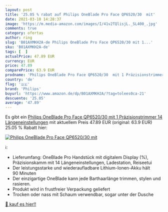 ```yaml
---
layout: post
title: '25.05 % rabat auf Philips OneBlade Pro Face QP6520/30  mit'
date: 2021-03-10 14:28:37
image: 'https://m.media-amazon.com/images/I/41v2TQlisjL._SL400_.jpg'
comments: true
category: ofertas
author: ring
slug: 'B01AXMKH2A-de Philips OneBlade Pro Face QP6520/30 mit 1...'
sku: 'B01AXMKH2A-de'
tags: [  ]
actualPrice: 47.89 EUR
currency: EUR
price: 47.89
comparePrice: 63.9 EUR
prodname: 'Philips OneBlade Pro Face QP6520/30  mit 1 Präzisionstrimmer  14 Längeneinstellungen'
country: 'de'
flag: '🇩🇪'
brand: 'Philips'
buyurl: 'https://www.amazon.de/dp/B01AXMKH2A/?tag=tolees0ca-21'
descuento: '25.05'
average: '47.89'
---
```


Es gibt ein [Philips OneBlade Pro Face QP6520/30  mit 1 Präzisionstrimmer  14 Längeneinstellungen](https://www.amazon.de/dp/B01AXMKH2A/?tag=tolees0ca-21) mit aktuellem Preis 47.89 EUR (original: 63.9 EUR) 25.05 % Rabatt hier:

[![Philips OneBlade Pro Face QP6520/30  mit](https://m.media-amazon.com/images/I/41v2TQlisjL._SL400_.jpg)](https://www.amazon.de/dp/B01AXMKH2A/?tag=tolees0ca-21)

ℹ️:

- Lieferumfang: OneBlade Pro Handstück mit digitalem Display (%), Präzisionskamm mit 14 Längeneinstellungen, Ladestation, Reiseetui
- Der leistungsstarke und wiederaufladbare Lithium-Ionen-Akku hält 90 Minuten
- Der einzigartige OneBlade kann jede Barthaarlänge trimmen, stylen und rasieren.
- Produkt wird in frustfreier Verpackung geliefert
- Trocken oder nass mit Schaum verwendbar, sogar unter der Dusche

[🛒 kauf es hier!!](https://www.amazon.de/dp/B01AXMKH2A/?tag=tolees0ca-21)
